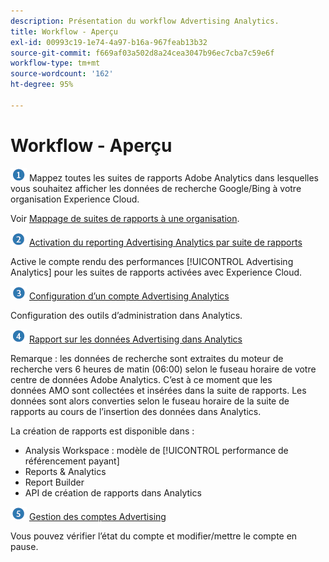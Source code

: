 ```yaml
---
description: Présentation du workflow Advertising Analytics.
title: Workflow - Aperçu
exl-id: 00993c19-1e74-4a97-b16a-967feab13b32
source-git-commit: f669af03a502d8a24cea3047b96ec7cba7c59e6f
workflow-type: tm+mt
source-wordcount: '162'
ht-degree: 95%

---
```


# Workflow - Aperçu

![](assets/step1_icon.png) Mappez toutes les suites de rapports Adobe Analytics dans lesquelles vous souhaitez afficher les données de recherche Google/Bing à votre organisation Experience Cloud.

Voir [Mappage de suites de rapports à une organisation](https://experienceleague.adobe.com/docs/core-services/interface/about-core-services/report-suite-mapping.html).

![](assets/step2_icon.png) [Activation du reporting Advertising Analytics par suite de rapports](/help/integrate/c-advertising-analytics/c-adanalytics-workflow/aa-provision-rs.md)

Active le compte rendu des performances [!UICONTROL Advertising Analytics] pour les suites de rapports activées avec Experience Cloud.

![](assets/step3_icon.png) [Configuration d’un compte Advertising Analytics](/help/integrate/c-advertising-analytics/c-adanalytics-workflow/aa-create-ad-account.md)

Configuration des outils d’administration dans Analytics.

![](assets/step4_icon.png) [Rapport sur les données Advertising dans Analytics](/help/integrate/c-advertising-analytics/c-adanalytics-workflow/aa-report-ad-data-an.md)

Remarque : les données de recherche sont extraites du moteur de recherche vers 6 heures de matin (06:00) selon le fuseau horaire de votre centre de données Adobe Analytics. C’est à ce moment que les données AMO sont collectées et insérées dans la suite de rapports. Les données sont alors converties selon le fuseau horaire de la suite de rapports au cours de l’insertion des données dans Analytics.

La création de rapports est disponible dans :

* Analysis Workspace : modèle de [!UICONTROL performance de référencement payant]
* Reports &amp; Analytics
* Report Builder
* API de création de rapports dans Analytics

![](assets/step5_icon.png) [Gestion des comptes Advertising](/help/integrate/c-advertising-analytics/c-adanalytics-workflow/aa-manage-ad-accounts.md)

Vous pouvez vérifier l’état du compte et modifier/mettre le compte en pause.
